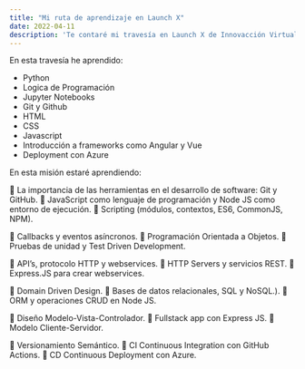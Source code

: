 ```yaml
---
title: "Mi ruta de aprendizaje en Launch X"
date: 2022-04-11
description: 'Te contaré mi travesía en Launch X de Innovacción Virtual México'
---
```


En esta travesía he aprendido:

- Python
- Logica de Programación
- Jupyter Notebooks
- Git y Github
- HTML 
- CSS
- Javascript 
- Introducción a frameworks como Angular y Vue
- Deployment con Azure

En esta misión estaré aprendiendo:

📍 La importancia de las herramientas en el desarrollo de software: Git y GitHub.
📍 JavaScript como lenguaje de programación y Node JS como entorno de ejecución.
📍 Scripting (módulos, contextos, ES6, CommonJS, NPM).

📍 Callbacks y eventos asíncronos.
📍 Programación Orientada a Objetos.
📍 Pruebas de unidad y Test Driven Development.

📍 API’s, protocolo HTTP y webservices.
📍 HTTP Servers y servicios REST.
📍 Express.JS para crear webservices.

📍 Domain Driven Design.
📍 Bases de datos relacionales, SQL y NoSQL.).
📍 ORM y operaciones CRUD en Node JS.

📍 Diseño Modelo-Vista-Controlador.
📍 Fullstack app con Express JS.
📍 Modelo Cliente-Servidor.


📍 Versionamiento Semántico.
📍 CI Continuous Integration con GitHub Actions.
📍 CD Continuous Deployment con Azure.
